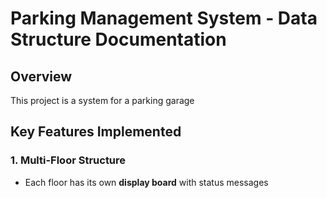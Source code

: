 # Parking Management System - Data Structure Documentation

## Overview
This project is a system for a parking garage  

## Key Features Implemented

### 1. Multi-Floor Structure
- Each floor has its own **display board** with status messages